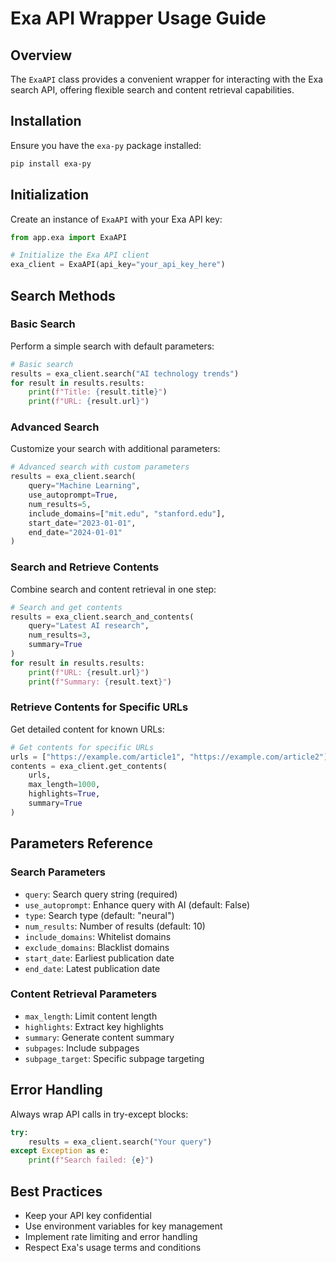 # Exa API Wrapper Usage Guide

## Overview
The `ExaAPI` class provides a convenient wrapper for interacting with the Exa search API, offering flexible search and content retrieval capabilities.

## Installation
Ensure you have the `exa-py` package installed:
```bash
pip install exa-py
```

## Initialization
Create an instance of `ExaAPI` with your Exa API key:

```python
from app.exa import ExaAPI

# Initialize the Exa API client
exa_client = ExaAPI(api_key="your_api_key_here")
```

## Search Methods

### Basic Search
Perform a simple search with default parameters:

```python
# Basic search
results = exa_client.search("AI technology trends")
for result in results.results:
    print(f"Title: {result.title}")
    print(f"URL: {result.url}")
```

### Advanced Search
Customize your search with additional parameters:

```python
# Advanced search with custom parameters
results = exa_client.search(
    query="Machine Learning",
    use_autoprompt=True,
    num_results=5,
    include_domains=["mit.edu", "stanford.edu"],
    start_date="2023-01-01",
    end_date="2024-01-01"
)
```

### Search and Retrieve Contents
Combine search and content retrieval in one step:

```python
# Search and get contents
results = exa_client.search_and_contents(
    query="Latest AI research",
    num_results=3,
    summary=True
)
for result in results.results:
    print(f"URL: {result.url}")
    print(f"Summary: {result.text}")
```

### Retrieve Contents for Specific URLs
Get detailed content for known URLs:

```python
# Get contents for specific URLs
urls = ["https://example.com/article1", "https://example.com/article2"]
contents = exa_client.get_contents(
    urls, 
    max_length=1000,
    highlights=True,
    summary=True
)
```

## Parameters Reference

### Search Parameters
- `query`: Search query string (required)
- `use_autoprompt`: Enhance query with AI (default: False)
- `type`: Search type (default: "neural")
- `num_results`: Number of results (default: 10)
- `include_domains`: Whitelist domains
- `exclude_domains`: Blacklist domains
- `start_date`: Earliest publication date
- `end_date`: Latest publication date

### Content Retrieval Parameters
- `max_length`: Limit content length
- `highlights`: Extract key highlights
- `summary`: Generate content summary
- `subpages`: Include subpages
- `subpage_target`: Specific subpage targeting

## Error Handling
Always wrap API calls in try-except blocks:

```python
try:
    results = exa_client.search("Your query")
except Exception as e:
    print(f"Search failed: {e}")
```

## Best Practices
- Keep your API key confidential
- Use environment variables for key management
- Implement rate limiting and error handling
- Respect Exa's usage terms and conditions
```
